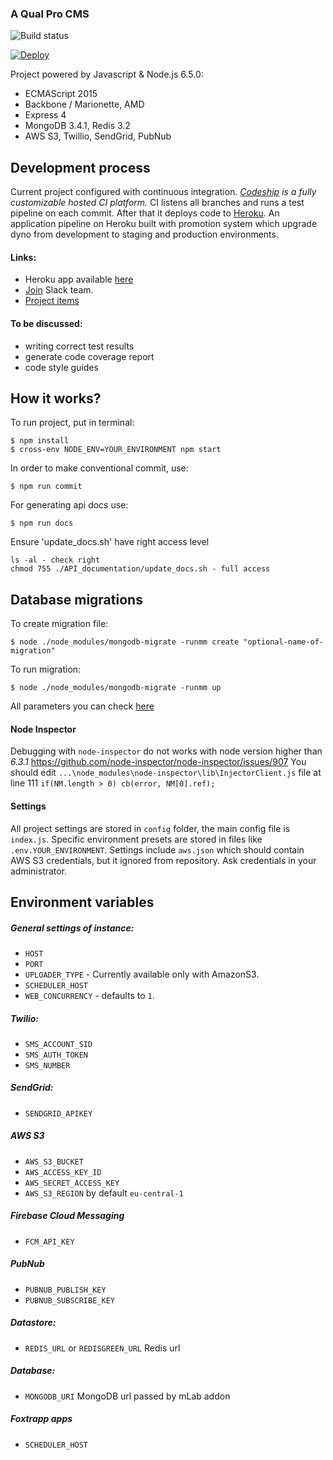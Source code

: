 ### A Qual Pro CMS

![Build status][ci-url]

[![Deploy](https://www.herokucdn.com/deploy/button.svg)][heroku-repo]

[heroku-repo]: https://heroku.com/deploy?template=https://github.com/rhinobuccaneers/qualpro.git
[ci-url]: https://codeship.com/projects/d26237f0-7138-0134-8443-66707d799ba6/status?branch=master

Project powered by Javascript & Node.js 6.5.0:
- ECMAScript 2015
- Backbone / Marionette, AMD
- Express 4
- MongoDB 3.4.1, Redis 3.2
- AWS S3, Twillio, SendGrid, PubNub

## Development process

Current project configured with continuous integration. *[Codeship](https://codeship.com/) is a fully customizable hosted CI platform.*
CI listens all branches and runs a test pipeline on each commit. After that it deploys code to [Heroku](https://www.heroku.com/).
An application pipeline on Heroku built with promotion system which upgrade dyno from development to staging and production environments.

#### Links:
 - Heroku app available [here](https://qualpro.herokuapp.com/)
 - [Join](https://foxtrappteam.slack.com) Slack team.
 - [Project items](https://drive.google.com/open?id=0Bx8qXOKRvi2adXJiT2ZwRUdVdXM)


#### To be discussed:
 - writing correct test results
 - generate code coverage report
 - code style guides

## How it works?

To run project, put in terminal:
```
$ npm install
$ cross-env NODE_ENV=YOUR_ENVIRONMENT npm start
```

In order to make conventional commit, use:
```
$ npm run commit
```

For generating api docs use:
```
$ npm run docs
```
Ensure 'update_docs.sh' have right access level
```
ls -al - check right
chmod 755 ./API_documentation/update_docs.sh - full access
```

## Database migrations

To create migration file:
```
$ node ./node_modules/mongodb-migrate -runmm create "optional-name-of-migration"
```

To run migration:
```
$ node ./node_modules/mongodb-migrate -runmm up
```

All parameters you can check [here](https://github.com/afloyd/mongo-migrate)


#### Node Inspector
Debugging with `node-inspector` do not works with node version higher than *6.3.1*
https://github.com/node-inspector/node-inspector/issues/907
You should edit `...\node_modules\node-inspector\lib\InjectorClient.js` file at line 111
`if(NM.length > 0) cb(error, NM[0].ref);`

#### Settings

All project settings are stored in `config` folder, the main config file is `index.js`.
Specific environment presets are stored in files like `.env.YOUR_ENVIRONMENT`.
Settings include `aws.json` which should contain AWS S3 credentials, but it ignored from repository.
Ask credentials in your administrator.

## Environment variables

##### General settings of instance:
 - `HOST`
 - `PORT`
 - `UPLOADER_TYPE` - Currently available only with AmazonS3.
 - `SCHEDULER_HOST`
 - `WEB_CONCURRENCY` - defaults to `1`.

##### Twilio:
 - `SMS_ACCOUNT_SID`
 - `SMS_AUTH_TOKEN`
 - `SMS_NUMBER`
 
##### SendGrid:
 - `SENDGRID_APIKEY`
 
##### AWS S3
 - `AWS_S3_BUCKET`
 - `AWS_ACCESS_KEY_ID`
 - `AWS_SECRET_ACCESS_KEY`
 - `AWS_S3_REGION` by default `eu-central-1`
 
##### Firebase Cloud Messaging
 - `FCM_API_KEY`
 
##### PubNub
 - `PUBNUB_PUBLISH_KEY`
 - `PUBNUB_SUBSCRIBE_KEY`

##### Datastore:
 - `REDIS_URL` or `REDISGREEN_URL` Redis url

##### Database:
 - `MONGODB_URI` MongoDB url passed by mLab addon
 
##### Foxtrapp apps

 - `SCHEDULER_HOST`
